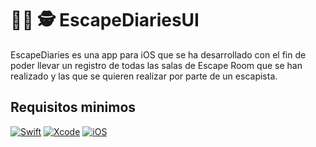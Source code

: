 # 🕵️‍♀️ 🕵️ EscapeDiariesUI

EscapeDiaries es una app para iOS que se ha desarrollado con el fin de poder llevar un registro de todas las salas de Escape Room que se han realizado y las que se quieren realizar por parte de un escapista.


## Requisitos minimos
[![Swift](https://img.shields.io/badge/Swift_5-red?style=for-the-badge&logo=swift&logoColor=white&labelColor=101010)]()
[![Xcode](https://img.shields.io/badge/"Xcode_14.0"-blue?style=for-the-badge&logo=xcode&logoColor=white&labelColor=101010)]()
[![iOS](https://img.shields.io/badge/iOS-15.0-lightgrey?style=for-the-badge&logo=ios&logoColor=white&labelColor=101010)]()


